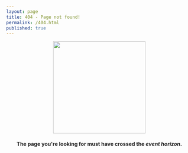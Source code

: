 ```yaml
---
layout: page
title: 404 - Page not found!
permalink: /404.html
published: true
---
```

<center><img src="{{ site.baseurl }}/images/404.jpg" style="width: 250px;"/></center>
<h4 align="center">The page you're looking for must have crossed the <i>event horizon</i>.</h4>
